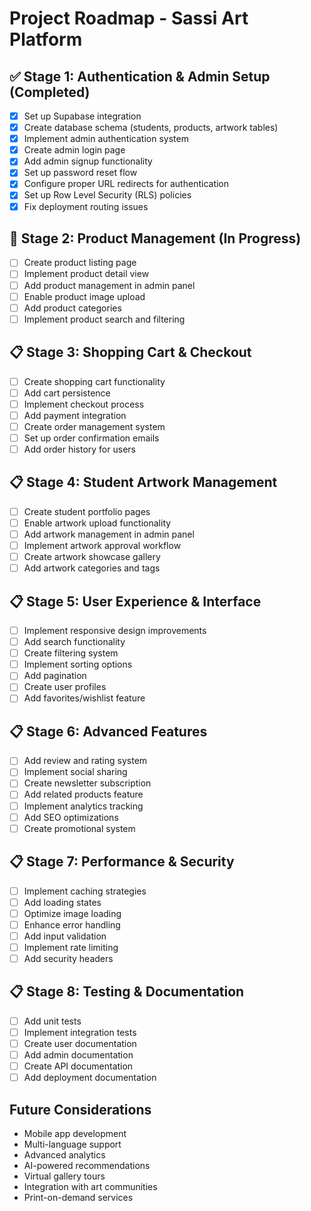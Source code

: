 # Project Roadmap - Sassi Art Platform

## ✅ Stage 1: Authentication & Admin Setup (Completed)
- [x] Set up Supabase integration
- [x] Create database schema (students, products, artwork tables)
- [x] Implement admin authentication system
- [x] Create admin login page
- [x] Add admin signup functionality
- [x] Set up password reset flow
- [x] Configure proper URL redirects for authentication
- [x] Set up Row Level Security (RLS) policies
- [x] Fix deployment routing issues

## 🚧 Stage 2: Product Management (In Progress)
- [ ] Create product listing page
- [ ] Implement product detail view
- [ ] Add product management in admin panel
- [ ] Enable product image upload
- [ ] Add product categories
- [ ] Implement product search and filtering

## 📋 Stage 3: Shopping Cart & Checkout
- [ ] Create shopping cart functionality
- [ ] Add cart persistence
- [ ] Implement checkout process
- [ ] Add payment integration
- [ ] Create order management system
- [ ] Set up order confirmation emails
- [ ] Add order history for users

## 📋 Stage 4: Student Artwork Management
- [ ] Create student portfolio pages
- [ ] Enable artwork upload functionality
- [ ] Add artwork management in admin panel
- [ ] Implement artwork approval workflow
- [ ] Create artwork showcase gallery
- [ ] Add artwork categories and tags

## 📋 Stage 5: User Experience & Interface
- [ ] Implement responsive design improvements
- [ ] Add search functionality
- [ ] Create filtering system
- [ ] Implement sorting options
- [ ] Add pagination
- [ ] Create user profiles
- [ ] Add favorites/wishlist feature

## 📋 Stage 6: Advanced Features
- [ ] Add review and rating system
- [ ] Implement social sharing
- [ ] Create newsletter subscription
- [ ] Add related products feature
- [ ] Implement analytics tracking
- [ ] Add SEO optimizations
- [ ] Create promotional system

## 📋 Stage 7: Performance & Security
- [ ] Implement caching strategies
- [ ] Add loading states
- [ ] Optimize image loading
- [ ] Enhance error handling
- [ ] Add input validation
- [ ] Implement rate limiting
- [ ] Add security headers

## 📋 Stage 8: Testing & Documentation
- [ ] Add unit tests
- [ ] Implement integration tests
- [ ] Create user documentation
- [ ] Add admin documentation
- [ ] Create API documentation
- [ ] Add deployment documentation

## Future Considerations
- Mobile app development
- Multi-language support
- Advanced analytics
- AI-powered recommendations
- Virtual gallery tours
- Integration with art communities
- Print-on-demand services